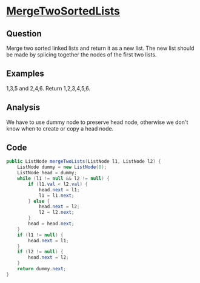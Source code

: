 # [MergeTwoSortedLists](https://leetcode.com/problems/merge-two-sorted-lists/#/description)

## Question

Merge two sorted linked lists and return it as a new list. The new list should be made by splicing together the nodes of the first two lists.

## Examples

1,3,5 and 2,4,6. Return 1,2,3,4,5,6.

## Analysis

We have to use dummy node to preserve head node, otherwise we don't know when to create or copy a head node.

## Code

```java
public ListNode mergeTwoLists(ListNode l1, ListNode l2) {
    ListNode dummy = new ListNode(0);
    ListNode head = dummy;
    while (l1 != null && l2 != null) {
        if (l1.val < l2.val) {
            head.next = l1;
            l1 = l1.next;
        } else {
            head.next = l2;
            l2 = l2.next;
        }
        head = head.next;
    }
    if (l1 != null) {
        head.next = l1;
    }
    if (l2 != null) {
        head.next = l2;
    }
    return dummy.next;
}
```